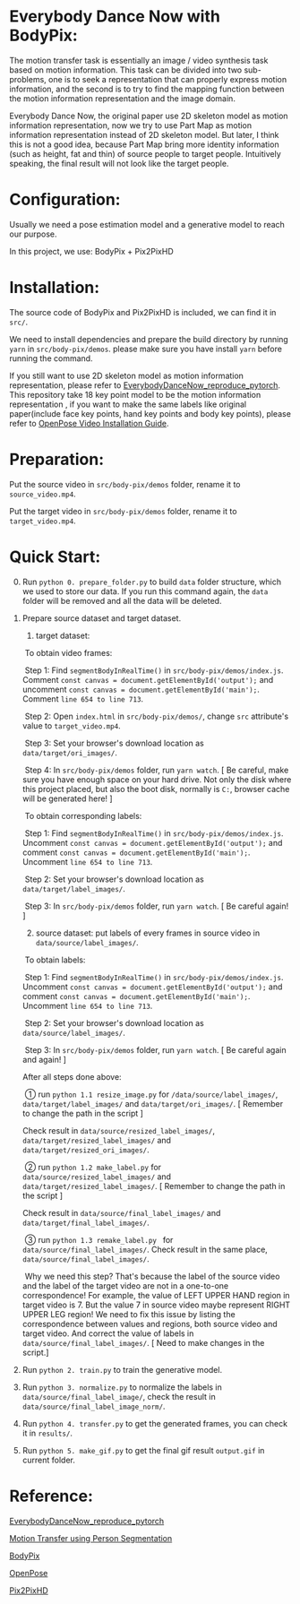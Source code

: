 # Everybody Dance Now with BodyPix:

The motion transfer task is essentially an image / video synthesis task based on motion information. This task can be divided into two sub-problems, one is to seek a representation that can properly express motion information, and the second is to try to find the mapping function between the motion information representation and the image domain.

Everybody Dance Now, the original paper use 2D skeleton model as motion information representation, now we try to use Part Map as motion information representation instead of 2D skeleton model. But later, I think this is not a good idea, because Part Map bring more identity information (such as height, fat and thin) of source people to target people. Intuitively speaking, the final result will not look like the target people.



# Configuration:

Usually we need a pose estimation model and a generative model to reach our purpose.

In this project, we use: BodyPix + Pix2PixHD



# Installation:

The source code of BodyPix and Pix2PixHD is included, we can find it in `src/`.

We need to install dependencies and prepare the build directory by running `yarn` in `src/body-pix/demos`. please make sure you have install `yarn` before running the command.

If you still want to use 2D skeleton model as motion information representation, please refer to [EverybodyDanceNow_reproduce_pytorch](https://github.com/CUHKSZ-TQL/EverybodyDanceNow_reproduce_pytorch). This repository take 18 key point model to be the motion information representation , if you want to make the same labels like original paper(include face key points, hand key points and body key points), please refer to [OpenPose Video Installation Guide](https://www.youtube.com/watch?v=QC9GTb6Wsb4&feature=youtu.be).



# Preparation:

Put the source video in `src/body-pix/demos` folder, rename it to `source_video.mp4`.

Put the target video in `src/body-pix/demos` folder, rename it to `target_video.mp4`.



# Quick Start:

0. Run `python 0. prepare_folder.py` to build `data` folder structure, which we used to store our data. If you run this command again, the `data` folder will be removed and all the data will be deleted.

1. Prepare source dataset and target dataset. 

   1) target dataset: 

   ​	To obtain video frames:

   ​		Step 1: Find `segmentBodyInRealTime()` in `src/body-pix/demos/index.js`. Comment `const canvas = document.getElementById('output');` and uncomment `const canvas = document.getElementById('main');`. Comment `line 654 to line 713`.

   ​		Step 2: Open `index.html` in `src/body-pix/demos/`, change `src` attribute's value to `target_video.mp4`.

   ​		Step 3: Set your browser's download location as `data/target/ori_images/`.

   ​		Step 4: In `src/body-pix/demos` folder, run `yarn watch`. [ Be careful, make sure you have enough space on your hard drive. Not only the disk where this project placed, but also the boot disk, normally is `C:`, browser cache will be generated here! ]

   

   ​	To obtain corresponding labels:

   ​		Step 1: Find `segmentBodyInRealTime()` in `src/body-pix/demos/index.js`. Uncomment `const canvas = document.getElementById('output');` and comment `const canvas = document.getElementById('main');`. Uncomment `line 654 to line 713`.

   ​		Step 2: Set your browser's download location as `data/target/label_images/`.

   ​		Step 3: In `src/body-pix/demos` folder, run `yarn watch`. [ Be careful again! ]

   

   2) source dataset: put labels of every frames in source video in `data/source/label_images/`.

   ​	To obtain labels:

   ​		Step 1: Find `segmentBodyInRealTime()` in `src/body-pix/demos/index.js`. Uncomment `const canvas = document.getElementById('output');` and comment `const canvas = document.getElementById('main');`. Uncomment `line 654 to line 713`.

   ​		Step 2: Set your browser's download location as `data/source/label_images/`.

   ​		Step 3: In `src/body-pix/demos` folder, run `yarn watch`. [ Be careful again and again! ]

   

   After all steps done above:

   ​	① run `python 1.1 resize_image.py` for `/data/source/label_images/`, `data/target/label_images/` and `data/target/ori_images/`. [ Remember to change the path in the script ] 

   Check result in `data/source/resized_label_images/`, `data/target/resized_label_images/` and `data/target/resized_ori_images/`.

   ​	② run `python 1.2 make_label.py` for `data/source/resized_label_images/` and `data/target/resized_label_images/`. [ Remember to change the path in the script ]

   Check result in `data/source/final_label_images/` and `data/target/final_label_images/`.

   ​	③ run `python 1.3 remake_label.py ` for `data/source/final_label_images/`. Check result in the same place, `data/source/final_label_images/`.

   ​		Why we need this step? That's because the label of the source video and the label of the target video are not in a one-to-one correspondence! For example, the value of LEFT UPPER HAND region in target video is 7. But the value 7 in source video maybe represent RIGHT UPPER LEG region! We need to fix this issue by listing the correspondence between values and regions, both source video and target video. And correct the value of labels in `data/source/final_label_images/`. [ Need to make changes in the script.]

2. Run `python 2. train.py` to train the generative model.

3. Run `python 3. normalize.py` to normalize the labels in `data/source/final_label_image/`, check the result in `data/source/final_label_image_norm/`.

4. Run `python 4. transfer.py` to get the generated frames, you can check it in `results/`.

5. Run `python 5. make_gif.py` to get the final gif result `output.gif` in current folder.



# Reference:

[EverybodyDanceNow_reproduce_pytorch](https://github.com/CUHKSZ-TQL/EverybodyDanceNow_reproduce_pytorch)

[Motion Transfer using Person Segmentation](https://github.com/smellslikeml/MotionTransfer_PersonSeg)

[BodyPix](https://github.com/tensorflow/tfjs-models/tree/master/body-pix)

[OpenPose](https://github.com/CMU-Perceptual-Computing-Lab/openpose)

[Pix2PixHD](https://github.com/NVIDIA/pix2pixHD)






